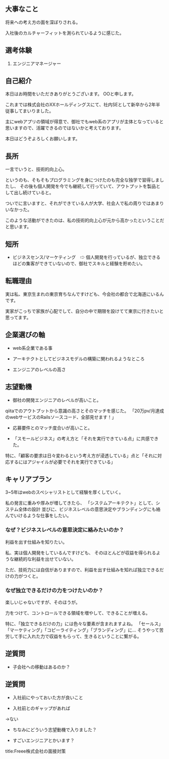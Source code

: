 

## 大事なこと

将来への考え方の面を深ぼりされる。

入社後のカルチャーフィットを測られているように感じた。



## 選考体験

1. エンジニアマネージャー





## 自己紹介

本日はお時間をいただきありがとうございます。
OOと申します。

これまでは株式会社のXXホールディングスにて、社内SEとして新卒から2年半従事してまいりました。

主にwebアプリの領域が得意で、御社でもweb系のアプリが主体となっていると思いますので、活躍できるのではないかと考えております。

本日はどうぞよろしくお願いします。



## 長所

一言でいうと、技術的向上心。

というのも、そもそもプログラミングを身につけたのも完全な独学で習得しましたし、
その後も個人開発を今でも継続して行っていて、アウトプットを製品として出し続けていると。

ついでに言いますと、それができている人が大学、社会人で私の周りではあまりいなかった。

このような活動ができたのは、私の技術的向上心が元から高かったということだと思います。



## 短所

- ビジネスセンス/マーケティング　⇨ 個人開発を行っているが、独立できるほどの集客ができていないので、御社でスキルと経験を貯めたい。



## 転職理由

実は私、東京生まれの東京育ちなんですけども、今会社の都合で北海道にいるんです。

実家がこっちで家族が心配でして、自分の中で期限を設けてて東京に行きたいと思ってます。



## 企業選びの軸

- web系企業である事

- アーキテクトとしてビジネスモデルの構築に関われるようなところ

- エンジニアのレベルの高さ
  


## 志望動機

- 御社の開発エンジニアのレベルが高いこと。

qiitaでのアウトプットから意識の高さとそのマッチを感じた。
「20万pv/月達成のwebサービスのRailsソースコード、全部見せます！」

- 応募要件とのマッチ度合いが高いこと。

- 「スモールビジネス」の考え方と「それを実行できている点」に共感できた。

特に、「顧客の要求は日々変わるという考え方が浸透している」点と「それに対応するにはアジャイルが必要でそれを実行できている」




## キャリアプラン

3~5年はwebのスペシャリストとして経験を厚くしていく。

私の発言に重みや厚みが増してきたら、
「システムアーキテクト」として、システム全体の設計
並びに、ビジネスレベルの意思決定やブランディングにも絡んでいけるような仕事をしたい。


### なぜ？ビジネスレベルの意思決定に絡みたいのか？

利益を出す仕組みを知りたい。

私、実は個人開発をしているんですけども、
そのほとんどが収益を得られるような継続的な利益を出せていない。

ただ、技術力には自信がありますので、利益を出す仕組みを知れば独立できるだけの力がつくと。


### なぜ独立できるだけの力をつけたいのか？

楽しいじゃないですが、そのほうが。

力をつけて、コントロールできる領域を増やして、できることが増える。

特に、「独立できるだけの力」には色々な要素が含まれますよね。
「セールス」「マーケティング」「コピーライティング」「ブランディング」に...
そうやって苦労して手に入れた力で収益をもらって、生きるということに繋がる。




## 逆質問

- 子会社への移動はあるのか？




## 逆質問

- 入社前にやっておいた方が良いこと

- 入社前とのギャップがあれば

→ない

- ちなみにどういう志望動機で入りました？

- すごいエンジニアとかいます？



title:Freee株式会社の面接対策




